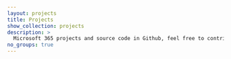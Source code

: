 ```yaml
---
layout: projects
title: Projects
show_collection: projects
description: >
  Microsoft 365 projects and source code in Github, feel free to contribute to my projects, ask questions or report issues.
no_groups: true
---
```

